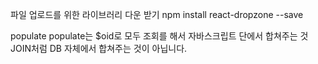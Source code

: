 파일 업로드를 위한 라이브러리 다운 받기
npm install react-dropzone --save

populate
populate는 $oid로 모두 조회를 해서 자바스크립트 단에서 합쳐주는 것
JOIN처럼 DB 자체에서 합쳐주는 것이 아닙니다.
